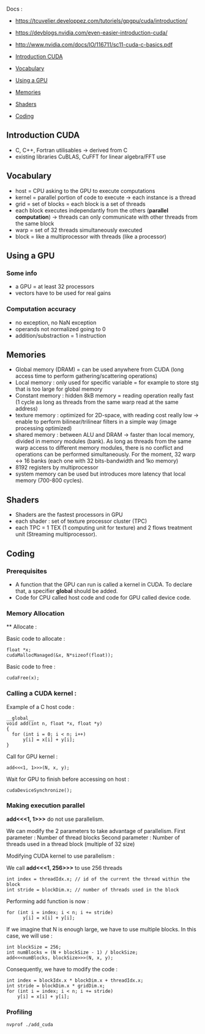 <!-- CUDA Tutorial 02/05 -->

Docs :
* https://tcuvelier.developpez.com/tutoriels/gpgpu/cuda/introduction/
* https://devblogs.nvidia.com/even-easier-introduction-cuda/
* http://www.nvidia.com/docs/IO/116711/sc11-cuda-c-basics.pdf

* [Introduction CUDA](#introduction-cuda)
* [Vocabulary](#vocabulary)
* [Using a GPU](#using-a-gpu)
* [Memories](#memories)
* [Shaders](#shaders)
* [Coding](#coding)

## Introduction CUDA

* C, C++, Fortran utilisables -> derived from C
* existing libraries CuBLAS, CuFFT for linear algebra/FFT use

## Vocabulary

* host = CPU asking to the GPU to execute computations
* kernel = parallel portion of code to execute -> each instance is a thread
* grid = set of blocks = each block is a set of threads
* each block executes independantly from the others (**parallel computation**) -> threads can only communicate with other threads from the same block
* warp = set of 32 threads simultaneously executed
* block = like a multiprocessor with threads (like a processor)

## Using a GPU

### Some info

* a GPU = at least 32 processors
* vectors have to be used for real gains

### Computation accuracy

* no exception, no NaN exception
* operands not normalized going to 0
* addition/substraction = 1 instruction

## Memories

* Global memory (DRAM) = can be used anywhere from CUDA (long access time to perform gathering/scattering operations)
* Local memory : only used for specific variable = for example to store stg that is too large for global memory	
* Constant memory : hidden 8kB memory = reading operation really fast (1 cycle as long as threads from the same warp read at the same address)
* texture memory : optimized for 2D-space, with reading cost really low -> enable to perform bilinear/trilinear filters in a simple way (image processing optimized)
* shared memory : between ALU and DRAM -> faster than local memory, divided in memory modules (bank). As long as threads from the same warp access to different memory modules, there is no conflict and operations can be performed simultaneously. For the moment, 32 warp <-> 16 banks (each one with 32 bits-bandwidth and 1ko memory) 
* 8192 registers by multiprocessor
* system memory can be used but introduces more latency that local memory (700-800 cycles).

## Shaders

* Shaders are the fastest processors in GPU
* each shader : set of texture processor cluster (TPC)
* each TPC = 1 TEX (1 computing unit for texture) and 2 flows treatment unit (Streaming multiprocessor).

## Coding

### Prerequisites

* A function that the GPU can run is called a kernel in CUDA. To declare that, a specifier __global__ should be added.
* Code for CPU called host code and code for GPU called device code.

### Memory Allocation

** Allocate : 

Basic code to allocate :
```
float *x;
cudaMallocManaged(&x, N*sizeof(float));
```

Basic code to free :
```
cudaFree(x);
```

### Calling a CUDA kernel :

Example of a C host code :
```
__global__
void add(int n, float *x, float *y)
{
  for (int i = 0; i < n; i++)
      y[i] = x[i] + y[i];
}
```

Call for GPU kernel :
```
add<<<1, 1>>>(N, x, y);
```

Wait for GPU to finish before accessing on host :
```
cudaDeviceSynchronize();
```

### Making execution parallel

**add<<<1, 1>>>** do not use parallelism.

We can modify the 2 parameters to take advantage of parallelism.
First parameter : Number of thread blocks
Second parameter : Number of threads used in a thread block (multiple of 32 size)

Modifying CUDA kernel to use parallelism :

We call **add<<<1, 256>>>** to use 256 threads
```
int index = threadIdx.x; // id of the current the thread within the block
int stride = blockDim.x; // number of threads used in the block
```

Performing add function is now :
```
for (int i = index; i < n; i += stride)
      y[i] = x[i] + y[i];
```

If we imagine that N is enough large, we have to use multiple blocks. In this case, we will use :
```
int blockSize = 256;
int numBlocks = (N + blockSize - 1) / blockSize;
add<<<numBlocks, blockSize>>>(N, x, y);
```

Consequently, we have to modify the code :
```
int index = blockIdx.x * blockDim.x + threadIdx.x;
int stride = blockDim.x * gridDim.x;
for (int i = index; i < n; i += stride)
	y[i] = x[i] + y[i];
```	
	
### Profiling

```
nvprof ./add_cuda
```
